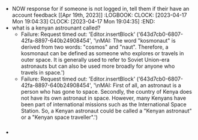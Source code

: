 - NOW response for if someone is not logged in, tell them if their have an account feedback [[Apr 19th, 2023]]
  :LOGBOOK:
  CLOCK: [2023-04-17 Mon 19:04:33]
  CLOCK: [2023-04-17 Mon 19:04:35]
  :END:
- what is a kenyan astrounant called?
	- Failure: Request timed out: 'Editor.insertBlock' ('643d7cb0-6807-42fa-8897-640b24908454', '\nMAI:  The word "kosmonaut" is derived from two words: "cosmos" and "naut". Therefore, a kosmonaut can be defined as someone who explores or travels in outer space. It is generally used to refer to Soviet Union-era astronauts but can also be used more broadly for anyone who travels in space.')
	- Failure: Request timed out: 'Editor.insertBlock' ('643d7cb0-6807-42fa-8897-640b24908454', '\nMAI:  First of all, an astronaut is a person who has gone to space. Secondly, the country of Kenya does not have its own astronaut in space. However, many Kenyans have been part of international missions such as the International Space Station. So, a Kenyan astronaut could be called a "Kenyan astronaut" or a "Kenyan space traveller".')
- #####